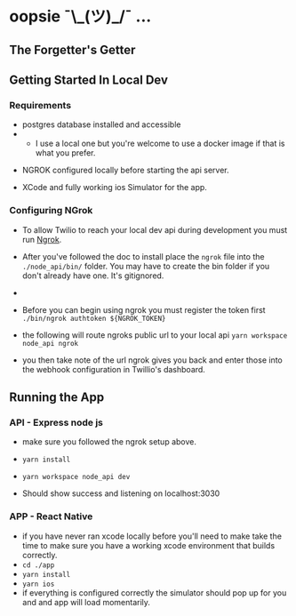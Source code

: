 # oopsie ¯\\\_(ツ)\_/¯ ...

## The Forgetter's Getter

<!-- GP: use doctoc -->
<!-- GP: This is the first impression of your code, so this file should be prestine -->
<!-- GP: When I saved this file originally, it automatically added whitespace. Make sure your config is set up correctly for this -->

## Getting Started In Local Dev

### Requirements

<!-- For these requirements, add links and clearer steps -->

- postgres database installed and accessible
- - I use a local one but you're welcome to use a docker image if that is what you prefer.

<!-- ngrok is all lowercase -->

- NGROK configured locally before starting the api server.

- XCode and fully working ios Simulator for the app.

### Configuring NGrok

- To allow Twilio to reach your local dev api during development you must run [Ngrok](https://dashboard.ngrok.com/get-started/setup).

<!-- I don't think you have to do if installed correctly. `ngrok` will be a global command -->

- After you've followed the doc to install place the `ngrok` file into the `./node_api/bin/` folder. You may have to create the bin folder if you don't already have one. It's gitignored.
-
- Before you can begin using ngrok you must register the token first
  `./bin/ngrok authtoken ${NGROK_TOKEN}`

- the following will route ngroks public url to your local api
  `yarn workspace node_api ngrok`

- you then take note of the url ngrok gives you back and enter those into the webhook configuration in Twillio's dashboard.

## Running the App

### API - Express node js

- make sure you followed the ngrok setup above.

- `yarn install`

- `yarn workspace node_api dev`

- Should show success and listening on localhost:3030

### APP - React Native

- if you have never ran xcode locally before you'll need to make take the time to make sure you have a working xcode environment that builds correctly.
- `cd ./app`
- `yarn install`
- `yarn ios`
- if everything is configured correctly the simulator should pop up for you and and app will load momentarily.
